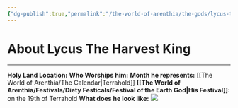 ```yaml
---
{"dg-publish":true,"permalink":"/the-world-of-arenthia/the-gods/lycus-the-harvest-king/","tags":["Diety","Earth"]}
---
```


# About Lycus The Harvest King 
---
**Holy Land Location:** 
**Who Worships him:** 
**Month he represents:** [[The World of Arenthia/The Calendar\|Terrahold]]
**[[The World of Arenthia/Festivals/Diety Festicals/Festival of the Earth God\|His Festival]]:** on the 19th of Terrahold
**What does he look like:** 
![](https://cdnb.artstation.com/p/assets/images/images/042/824/061/large/shirdi-briceno-render02.jpg?1635526087)